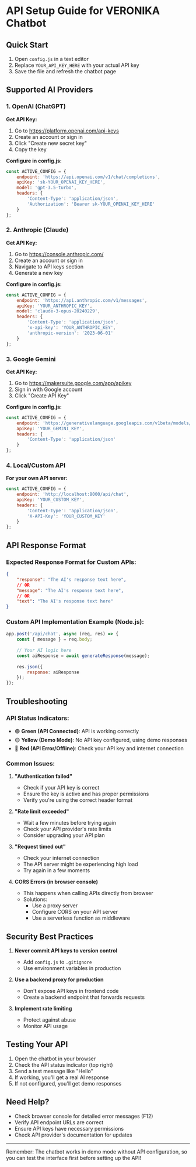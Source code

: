 # API Setup Guide for VERONIKA Chatbot

## Quick Start

1. Open `config.js` in a text editor
2. Replace `YOUR_API_KEY_HERE` with your actual API key
3. Save the file and refresh the chatbot page

## Supported AI Providers

### 1. OpenAI (ChatGPT)

**Get API Key:**
1. Go to https://platform.openai.com/api-keys
2. Create an account or sign in
3. Click "Create new secret key"
4. Copy the key

**Configure in config.js:**
```javascript
const ACTIVE_CONFIG = {
    endpoint: 'https://api.openai.com/v1/chat/completions',
    apiKey: 'sk-YOUR_OPENAI_KEY_HERE',
    model: 'gpt-3.5-turbo',
    headers: {
        'Content-Type': 'application/json',
        'Authorization': 'Bearer sk-YOUR_OPENAI_KEY_HERE'
    }
};
```

### 2. Anthropic (Claude)

**Get API Key:**
1. Go to https://console.anthropic.com/
2. Create an account or sign in
3. Navigate to API keys section
4. Generate a new key

**Configure in config.js:**
```javascript
const ACTIVE_CONFIG = {
    endpoint: 'https://api.anthropic.com/v1/messages',
    apiKey: 'YOUR_ANTHROPIC_KEY',
    model: 'claude-3-opus-20240229',
    headers: {
        'Content-Type': 'application/json',
        'x-api-key': 'YOUR_ANTHROPIC_KEY',
        'anthropic-version': '2023-06-01'
    }
};
```

### 3. Google Gemini

**Get API Key:**
1. Go to https://makersuite.google.com/app/apikey
2. Sign in with Google account
3. Click "Create API Key"

**Configure in config.js:**
```javascript
const ACTIVE_CONFIG = {
    endpoint: 'https://generativelanguage.googleapis.com/v1beta/models/gemini-pro:generateContent?key=YOUR_API_KEY',
    apiKey: 'YOUR_GEMINI_KEY',
    headers: {
        'Content-Type': 'application/json'
    }
};
```

### 4. Local/Custom API

**For your own API server:**
```javascript
const ACTIVE_CONFIG = {
    endpoint: 'http://localhost:8000/api/chat',
    apiKey: 'YOUR_CUSTOM_KEY',
    headers: {
        'Content-Type': 'application/json',
        'X-API-Key': 'YOUR_CUSTOM_KEY'
    }
};
```

## API Response Format

### Expected Response Format for Custom APIs:
```json
{
    "response": "The AI's response text here",
    // OR
    "message": "The AI's response text here",
    // OR
    "text": "The AI's response text here"
}
```

### Custom API Implementation Example (Node.js):
```javascript
app.post('/api/chat', async (req, res) => {
    const { message } = req.body;
    
    // Your AI logic here
    const aiResponse = await generateResponse(message);
    
    res.json({
        response: aiResponse
    });
});
```

## Troubleshooting

### API Status Indicators:
- 🟢 **Green (API Connected)**: API is working correctly
- 🟡 **Yellow (Demo Mode)**: No API key configured, using demo responses
- 🔴 **Red (API Error/Offline)**: Check your API key and internet connection

### Common Issues:

1. **"Authentication failed"**
   - Check if your API key is correct
   - Ensure the key is active and has proper permissions
   - Verify you're using the correct header format

2. **"Rate limit exceeded"**
   - Wait a few minutes before trying again
   - Check your API provider's rate limits
   - Consider upgrading your API plan

3. **"Request timed out"**
   - Check your internet connection
   - The API server might be experiencing high load
   - Try again in a few moments

4. **CORS Errors (in browser console)**
   - This happens when calling APIs directly from browser
   - Solutions:
     - Use a proxy server
     - Configure CORS on your API server
     - Use a serverless function as middleware

## Security Best Practices

1. **Never commit API keys to version control**
   - Add `config.js` to `.gitignore`
   - Use environment variables in production

2. **Use a backend proxy for production**
   - Don't expose API keys in frontend code
   - Create a backend endpoint that forwards requests

3. **Implement rate limiting**
   - Protect against abuse
   - Monitor API usage

## Testing Your API

1. Open the chatbot in your browser
2. Check the API status indicator (top right)
3. Send a test message like "Hello"
4. If working, you'll get a real AI response
5. If not configured, you'll get demo responses

## Need Help?

- Check browser console for detailed error messages (F12)
- Verify API endpoint URLs are correct
- Ensure API keys have necessary permissions
- Check API provider's documentation for updates

---

Remember: The chatbot works in demo mode without API configuration, so you can test the interface first before setting up the API!
